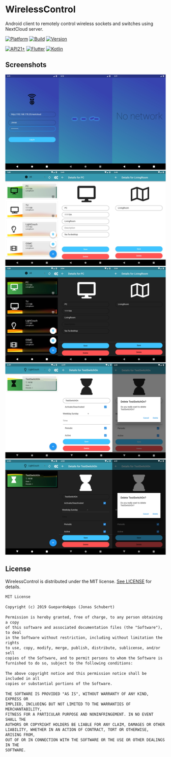 # WirelessControl

Android client to remotely control wireless sockets and switches using NextCloud server.

[![Platform](https://img.shields.io/badge/platform-Android-blue.svg)](https://www.android.com)
[![Build](https://img.shields.io/badge/build-Success-green.svg)](./wireless_control)
[![Version](https://img.shields.io/badge/version-1.2.3+1-blue.svg)](./wireless_control)

[![API21+](https://img.shields.io/badge/API-16+-blue.svg)](https://android-arsenal.com/api?level=16)
[![Flutter](https://img.shields.io/badge/lang-Flutter-blue.svg)](https://flutter.dev/)
[![Kotlin](https://img.shields.io/badge/lang-Kotlin-orange.svg)](https://kotlinlang.org/)

## Screenshots

![alt tag](../screenshots/wireless_control_1.jpg)
![alt tag](../screenshots/wireless_control_2_light.jpg)
![alt tag](../screenshots/wireless_control_2_dark.jpg)
![alt tag](../screenshots/wireless_control_3_light.jpg)
![alt tag](../screenshots/wireless_control_3_dark.jpg)

## License

WirelessControl is distributed under the MIT license. [See LICENSE](LICENSE.md) for details.

```
MIT License

Copyright (c) 2019 GuepardoApps (Jonas Schubert)

Permission is hereby granted, free of charge, to any person obtaining a copy
of this software and associated documentation files (the "Software"), to deal
in the Software without restriction, including without limitation the rights
to use, copy, modify, merge, publish, distribute, sublicense, and/or sell
copies of the Software, and to permit persons to whom the Software is
furnished to do so, subject to the following conditions:

The above copyright notice and this permission notice shall be included in all
copies or substantial portions of the Software.

THE SOFTWARE IS PROVIDED "AS IS", WITHOUT WARRANTY OF ANY KIND, EXPRESS OR
IMPLIED, INCLUDING BUT NOT LIMITED TO THE WARRANTIES OF MERCHANTABILITY,
FITNESS FOR A PARTICULAR PURPOSE AND NONINFRINGEMENT. IN NO EVENT SHALL THE
AUTHORS OR COPYRIGHT HOLDERS BE LIABLE FOR ANY CLAIM, DAMAGES OR OTHER
LIABILITY, WHETHER IN AN ACTION OF CONTRACT, TORT OR OTHERWISE, ARISING FROM,
OUT OF OR IN CONNECTION WITH THE SOFTWARE OR THE USE OR OTHER DEALINGS IN THE
SOFTWARE.

```
